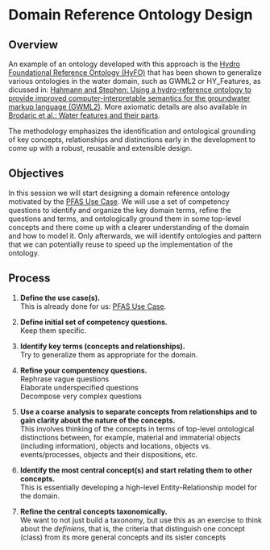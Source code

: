 # Domain Reference Ontology Design

## Overview

An example of an ontology developed with this approach is the [Hydro Foundational Reference Ontology (HyFO)](https://www.semanticscholar.org/paper/Toward-A-Foundational-Hydro-Ontology-For-Water-Data-Brodaric-Hahmann/8b3ff70ff09ff36ea7105227551a2bc9ef36dadf) that has been shown to generalize various ontologies in the water domain, such as GWML2 or HY_Features,  as dicussed in: [Hahmann and Stephen: Using a hydro-reference ontology to provide improved computer-interpretable semantics for the groundwater markup language (GWML2)](https://doi.org/10.1080/13658816.2018.1443751). More axiomatic details are also available in [Brodaric et al.: Water features and their parts](https://doi.org/10.3233/AO-190205).


The methodology emphasizes the identification and ontological grounding of key concepts, relationships and distinctions early in the development to come up with a robust, reusable and extensible design. 



## Objectives
In this session we will start designing a domain reference ontology motivated by the [PFAS Use Case](../../use-cases/contamination-use-case.md).
We will use a set of competency questions to identify and organize the key domain terms, refine the questions and terms, and ontologically ground them in some top-level concepts and there come up with a clearer understanding of the domain and how to model it. Only afterwards, we will identify ontologies and pattern that we can potentially reuse to speed up the implementation of the ontology. 


## Process
1. **Define the use case(s).**<br>
This is already done for us: [PFAS Use Case](../../use-cases/contamination-use-case.md).

2. **Define initial set of competency questions.**<br>Keep them specific.

3. **Identify key terms (concepts and relationships).**<br>Try to generalize them as appropriate for the domain.

4. **Refine your compentency questions.**<br>Rephrase vague questions<br>Elaborate underspecified questions<br>
Decompose very complex questions


5. **Use a coarse analysis to separate concepts from relationships and to gain clarity about the nature of the concepts.**<br>
This involves thinking of the concepts in terms of top-level ontological distinctions between, for example, material and immaterial objects (including information), objects and locations, objects vs. events/processes, objects and their dispositions, etc.  

5. **Identify the most central concept(s) and start relating them to other concepts.**<br>
This is essentially developing a high-level Entity-Relationship model for the domain. 

6. **Refine the central concepts taxonomically.**<br>
We want to not just build a taxonomy, but use this as an exercise to think about the _definiens_, that is, the criteria that distinguish one concept (class) from its more general concepts and its sister concepts
